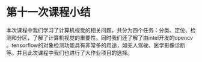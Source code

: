 # 第十一次课程小结

本次课程中我们学习了计算机视觉的相关问题，共分为四个任务：分类、定位、检测和分区，了解了计算机视觉的重要性。同时我们还了解了由intel开发的opencv 。tensorflow的对象检测功能具有非常多的用途，如无人驾驶、医学影像诊断等。并且此次课程中我们也进行了大作业项目的选择。